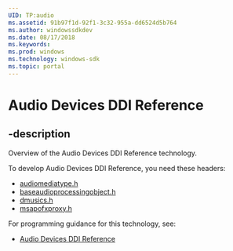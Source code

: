```yaml
---
UID: TP:audio
ms.assetid: 91b97f1d-92f1-3c32-955a-dd6524d5b764
ms.author: windowssdkdev
ms.date: 08/17/2018
ms.keywords: 
ms.prod: windows
ms.technology: windows-sdk
ms.topic: portal
---
```


# Audio Devices DDI Reference

## -description

Overview of the Audio Devices DDI Reference technology.

To develop Audio Devices DDI Reference, you need these headers:

 * [audiomediatype.h](../audiomediatype/index.md)
 * [baseaudioprocessingobject.h](../baseaudioprocessingobject/index.md)
 * [dmusics.h](../dmusics/index.md)
 * [msapofxproxy.h](../msapofxproxy/index.md)

For programming guidance for this technology, see:
* [Audio Devices DDI Reference](https://docs.microsoft.com/en-us/windows-hardware/drivers/audio)

